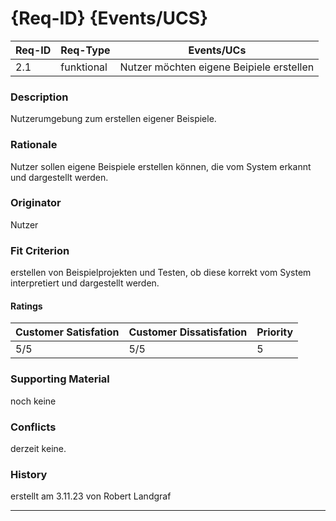 # {Req-ID} {Events/UCS}

| Req-ID | Req-Type | Events/UCs                             |
|--------|----------|----------------------------------------|
| 2.1    |funktional|Nutzer möchten eigene Beipiele erstellen|

### Description
Nutzerumgebung zum erstellen eigener Beispiele.

### Rationale
Nutzer sollen eigene Beispiele erstellen können,
die vom System erkannt und dargestellt werden.

### Originator
Nutzer

### Fit Criterion
erstellen von Beispielprojekten und Testen, ob diese korrekt 
vom System interpretiert und dargestellt werden.

#### Ratings
| Customer Satisfation | Customer Dissatisfation | Priority |
|----------------------|-------------------------|----------|
| 5/5                  | 5/5                     | 5        |

### Supporting Material
noch keine

### Conflicts
derzeit keine.

### History
erstellt am 3.11.23 von Robert Landgraf

---
